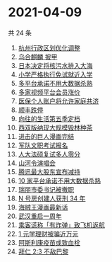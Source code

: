 # 2021-04-09

共 24 条

<!-- BEGIN ZHIHUSEARCH -->
<!-- 最后更新时间 Fri Apr 09 2021 19:02:10 GMT+0800 (China Standard Time) -->
1. [杭州行政区划优化调整](https://www.zhihu.com/search?q=杭州区划)
1. [乌合麒麟 披甲](https://www.zhihu.com/search?q=乌合麒麟)
1. [日本决定将核污水排入大海](https://www.zhihu.com/search?q=日本核污水)
1. [小学严格执行免试就近入学](https://www.zhihu.com/search?q=就近入学)
1. [多平台承诺不用大数据杀熟](https://www.zhihu.com/search?q=大数据杀熟)
1. [多家视频平台会员涨价](https://www.zhihu.com/search?q=视频平台)
1. [医保个人账户将允许家庭共济](https://www.zhihu.com/search?q=医保)
1. [顺丰跌停](https://www.zhihu.com/search?q=顺丰)
1. [向往的生活第五季定档](https://www.zhihu.com/search?q=向往的生活)
1. [西双版纳现大规模毁林种茶](https://www.zhihu.com/search?q=毁林种茶)
1. [进击的巨人漫画完结](https://www.zhihu.com/search?q=进击的巨人)
1. [军队文职考试报名](https://www.zhihu.com/search?q=军队文职)
1. [人大法硕复试多人零分](https://www.zhihu.com/search?q=人大法硕)
1. [山河令演唱会](https://www.zhihu.com/search?q=山河令)
1. [腾讯最大股东宣布减持](https://www.zhihu.com/search?q=腾讯)
1. [10 家平台承诺不用大数据杀熟](https://www.zhihu.com/search?q=大数据杀熟)
1. [瑞丽市委书记被撤职](https://www.zhihu.com/search?q=瑞丽)
1. [N 号房创建人获刑 34 年](https://www.zhihu.com/search?q=韩国n号房)
1. [海贼王漫画最新话](https://www.zhihu.com/search?q=海贼王)
1. [武汉重启一周年](https://www.zhihu.com/search?q=武汉重启)
1. [乘客谎称「有炸弹」致飞机返航](https://www.zhihu.com/search?q=飞机有炸弹)
1. [1 元学理财被骗近万元](https://www.zhihu.com/search?q=1元学理财)
1. [阿斯利康疫苗或致血栓](https://www.zhihu.com/search?q=阿斯利康)
1. [拜仁 2:3 不敌巴黎](https://www.zhihu.com/search?q=拜仁)
<!-- END ZHIHUSEARCH -->
